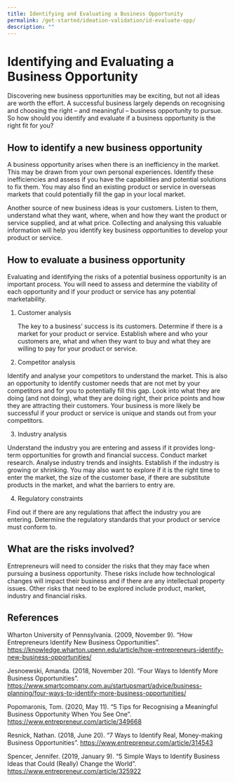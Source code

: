 ```yaml
---
title: Identifying and Evaluating a Business Opportunity
permalink: /get-started/ideation-validation/id-evaluate-opp/
description: ""
---
```



# Identifying and Evaluating a Business Opportunity

Discovering new business opportunities may be exciting, but not all ideas are worth the effort. A successful business largely depends on recognising and choosing the right – and meaningful – business opportunity to pursue. So how should you identify and evaluate if a business opportunity is the right fit for you? 

## How to identify a new business opportunity

A business opportunity arises when there is an inefficiency in the market. This may be drawn from your own personal experiences. Identify these inefficiencies and assess if you have the capabilities and potential solutions to fix them. You may also find an existing product or service in overseas markets that could potentially fill the gap in your local market.

Another source of new business ideas is your customers. Listen to them, understand what they want, where, when and how they want the product or service supplied, and at what price. Collecting and analysing this valuable information will help you identify key business opportunities to develop your product or service.

## How to evaluate a business opportunity

Evaluating and identifying the risks of a potential business opportunity is an important process. You will need to assess and determine the viability of each opportunity and if your product or service has any potential marketability. 

1. Customer analysis

   The key to a business’ success is its customers. Determine if there is a market for your product or service. Establish where and who your customers are, what and when they want to buy and what they are willing to pay for your product or service.

2.	Competitor analysis

   Identify and analyse your competitors to understand the market. This is also an opportunity to identify customer needs that are not met by your competitors and for you to potentially fill this gap. Look into what they are doing (and not doing), what they are doing right, their price points and how they are attracting their customers. Your business is more likely be successful if your product or service is unique and stands out from your competitors.

3.	Industry analysis

   Understand the industry you are entering and assess if it provides long-term opportunities for growth and financial success. Conduct market research. Analyse industry trends and insights. Establish if the industry is growing or shrinking. You may also want to explore if it is the right time to enter the market, the size of the customer base, if there are substitute products in the market, and what the barriers to entry are.

4.	Regulatory constraints

   Find out if there are any regulations that affect the industry you are entering. Determine the regulatory standards that your product or service must conform to.

## What are the risks involved?

Entrepreneurs will need to consider the risks that they may face when pursuing a business opportunity. These risks include how technological changes will impact their business and if there are any intellectual property issues. Other risks that need to be explored include product, market, industry and financial risks.


## References

Wharton University of Pennsylvania. (2009, November 9). “How Entrepreneurs Identify New Business Opportunities”. <https://knowledge.wharton.upenn.edu/article/how-entrepreneurs-identify-new-business-opportunities/>

Jesnoewski, Amanda. (2018, November 20). “Four Ways to Identify More Business Opportunities”. <https://www.smartcompany.com.au/startupsmart/advice/business-planning/four-ways-to-identify-more-business-opportunities/>

Popomaronis, Tom. (2020, May 11). “5 Tips for Recognising a Meaningful Business Opportunity When You See One”. <https://www.entrepreneur.com/article/349668>

Resnick, Nathan. (2018, June 20). “7 Ways to Identify Real, Money-making Business Opportunities”. <https://www.entrepreneur.com/article/314543>

Spencer, Jennifer. (2019, January 9). “5 Simple Ways to Identify Business Ideas that Could (Really) Change the World”. <https://www.entrepreneur.com/article/325922>




